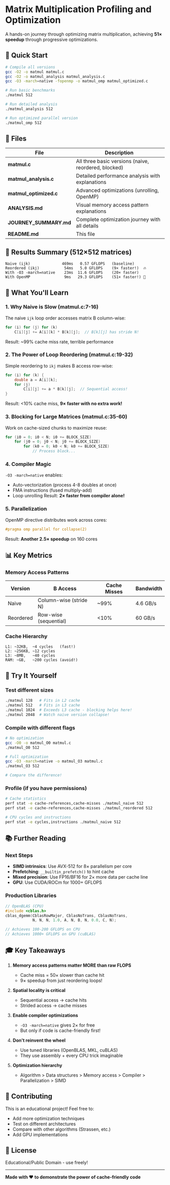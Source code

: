 # Matrix Multiplication Profiling and Optimization

A hands-on journey through optimizing matrix multiplication, achieving **51× speedup** through progressive optimizations.

## 🚀 Quick Start

```bash
# Compile all versions
gcc -O2 -o matmul matmul.c
gcc -O2 -o matmul_analysis matmul_analysis.c
gcc -O3 -march=native -fopenmp -o matmul_omp matmul_optimized.c

# Run basic benchmarks
./matmul 512

# Run detailed analysis
./matmul_analysis 512

# Run optimized parallel version
./matmul_omp 512
```

## 📁 Files

| File | Description |
|------|-------------|
| **matmul.c** | All three basic versions (naive, reordered, blocked) |
| **matmul_analysis.c** | Detailed performance analysis with explanations |
| **matmul_optimized.c** | Advanced optimizations (unrolling, OpenMP) |
| **ANALYSIS.md** | Visual memory access pattern explanations |
| **JOURNEY_SUMMARY.md** | Complete optimization journey with all details |
| **README.md** | This file |

## 🎯 Results Summary (512×512 matrices)

```
Naive (ijk)              469ms   0.57 GFLOPS   (baseline)
Reordered (ikj)           54ms   5.0 GFLOPS    (9× faster!)  🔥
With -O3 -march=native    23ms  11.6 GFLOPS    (20× faster)
With OpenMP               9ms   29.3 GFLOPS    (51× faster!) 🚀
```

## 🧪 What You'll Learn

### 1. **Why Naive is Slow** (matmul.c:7-16)
The naive `ijk` loop order accesses matrix B column-wise:
```c
for (i) for (j) for (k)
    C[i][j] += A[i][k] * B[k][j];  // B[k][j] has stride N!
```
Result: ~99% cache miss rate, terrible performance

### 2. **The Power of Loop Reordering** (matmul.c:19-32)
Simple reordering to `ikj` makes B access row-wise:
```c
for (i) for (k) {
    double a = A[i][k];
    for (j)
        C[i][j] += a * B[k][j];  // Sequential access!
}
```
Result: <10% cache miss, **9× faster with no extra work!**

### 3. **Blocking for Large Matrices** (matmul.c:35-60)
Work on cache-sized chunks to maximize reuse:
```c
for (i0 = 0; i0 < N; i0 += BLOCK_SIZE)
    for (j0 = 0; j0 < N; j0 += BLOCK_SIZE)
        for (k0 = 0; k0 < N; k0 += BLOCK_SIZE)
            // Process block...
```

### 4. **Compiler Magic**
`-O3 -march=native` enables:
- Auto-vectorization (process 4-8 doubles at once)
- FMA instructions (fused multiply-add)
- Loop unrolling
Result: **2× faster from compiler alone!**

### 5. **Parallelization**
OpenMP directive distributes work across cores:
```c
#pragma omp parallel for collapse(2)
```
Result: **Another 2.5× speedup** on 160 cores

## 📊 Key Metrics

### Memory Access Patterns
| Version | B Access | Cache Misses | Bandwidth |
|---------|----------|--------------|-----------|
| Naive   | Column-wise (stride N) | ~99% | 4.6 GB/s |
| Reordered | Row-wise (sequential) | <10% | 60 GB/s |

### Cache Hierarchy
```
L1: ~32KB,  ~4 cycles   (fast!)
L2: ~256KB, ~12 cycles
L3: ~8MB,   ~40 cycles
RAM: ~GB,   ~200 cycles (avoid!)
```

## 🔬 Try It Yourself

### Test different sizes
```bash
./matmul 128   # Fits in L2 cache
./matmul 512   # Fits in L3 cache
./matmul 1024  # Exceeds L3 cache - blocking helps here!
./matmul 2048  # Watch naive version collapse!
```

### Compile with different flags
```bash
# No optimization
gcc -O0 -o matmul_O0 matmul.c
./matmul_O0 512

# Full optimization
gcc -O3 -march=native -o matmul_O3 matmul.c
./matmul_O3 512

# Compare the difference!
```

### Profile (if you have permissions)
```bash
# Cache statistics
perf stat -e cache-references,cache-misses ./matmul_naive 512
perf stat -e cache-references,cache-misses ./matmul_reordered 512

# CPU cycles and instructions
perf stat -e cycles,instructions ./matmul_naive 512
```

## 📚 Further Reading

### Next Steps
- **SIMD intrinsics**: Use AVX-512 for 8× parallelism per core
- **Prefetching**: `__builtin_prefetch()` to hint cache
- **Mixed precision**: Use FP16/BF16 for 2× more data per cache line
- **GPU**: Use CUDA/ROCm for 1000+ GFLOPS

### Production Libraries
```c
// OpenBLAS (CPU)
#include <cblas.h>
cblas_dgemm(CblasRowMajor, CblasNoTrans, CblasNoTrans,
            N, N, N, 1.0, A, N, B, N, 0.0, C, N);

// Achieves 100-200 GFLOPS on CPU
// Achieves 1000+ GFLOPS on GPU (cuBLAS)
```

## 🎓 Key Takeaways

1. **Memory access patterns matter MORE than raw FLOPS**
   - Cache miss = 50× slower than cache hit
   - 9× speedup from just reordering loops!

2. **Spatial locality is critical**
   - Sequential access → cache hits
   - Strided access → cache misses

3. **Enable compiler optimizations**
   - `-O3 -march=native` gives 2× for free
   - But only if code is cache-friendly first!

4. **Don't reinvent the wheel**
   - Use tuned libraries (OpenBLAS, MKL, cuBLAS)
   - They use assembly + every CPU trick imaginable

5. **Optimization hierarchy**
   - Algorithm > Data structures > Memory access > Compiler > Parallelization > SIMD

## 🤝 Contributing

This is an educational project! Feel free to:
- Add more optimization techniques
- Test on different architectures
- Compare with other algorithms (Strassen, etc.)
- Add GPU implementations

## 📄 License

Educational/Public Domain - use freely!

---

**Made with ❤️ to demonstrate the power of cache-friendly code**
